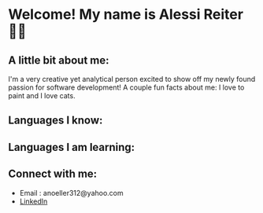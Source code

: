 <h1> Welcome!  My name is Alessi Reiter 👩‍💻</h1>

<h2> A little bit about me: </h2>
<p> I'm a very creative yet analytical person excited to show off my newly found passion for software development!  A couple fun facts about me: I love to paint and I love cats.</p>

<h2> Languages I know: </h2>
<p> </p>
<h2> Languages I am learning: </h2>
<h2> Connect with me: </h2>
<ul>
   <li> Email : anoeller312@yahoo.com </li>
   <li> <a blank="" href="https://www.linkedin.com/in/alessi-reiter/">LinkedIn</a> </li>
</ul>

